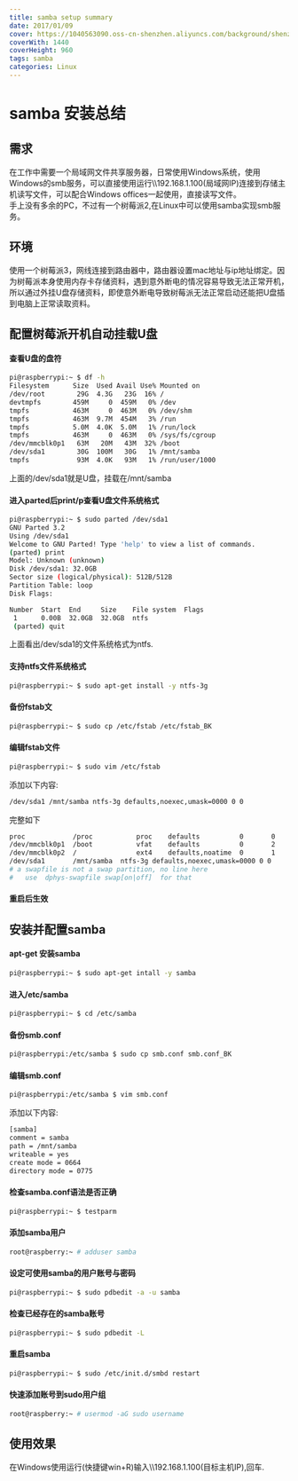 ```yaml
---
title: samba setup summary
date: 2017/01/09
cover: https://1040563090.oss-cn-shenzhen.aliyuncs.com/background/shenzhenwan01.png
coverWith: 1440
coverHeight: 960
tags: samba
categories: Linux
---
```


# samba 安装总结

## 需求
在工作中需要一个局域网文件共享服务器，日常使用Windows系统，使用Windows的smb服务，可以直接使用运行\\\192.168.1.100(局域网IP)连接到存储主机读写文件，可以配合Windows offices一起使用，直接读写文件。  
手上没有多余的PC，不过有一个树莓派2,在Linux中可以使用samba实现smb服务。

## 环境  
使用一个树莓派3，网线连接到路由器中，路由器设置mac地址与ip地址绑定。因为树莓派本身使用内存卡存储资料，遇到意外断电的情况容易导致无法正常开机，所以通过外挂U盘存储资料，即使意外断电导致树莓派无法正常启动还能把U盘插到电脑上正常读取资料。

## 配置树莓派开机自动挂载U盘

#### 查看U盘的盘符  

``` bash  
pi@raspberrypi:~ $ df -h
Filesystem      Size  Used Avail Use% Mounted on
/dev/root        29G  4.3G   23G  16% /
devtmpfs        459M     0  459M   0% /dev
tmpfs           463M     0  463M   0% /dev/shm
tmpfs           463M  9.7M  454M   3% /run
tmpfs           5.0M  4.0K  5.0M   1% /run/lock
tmpfs           463M     0  463M   0% /sys/fs/cgroup
/dev/mmcblk0p1   63M   20M   43M  32% /boot
/dev/sda1        30G  100M   30G   1% /mnt/samba
tmpfs            93M  4.0K   93M   1% /run/user/1000

```
上面的/dev/sda1就是U盘，挂载在/mnt/samba  

#### 进入parted后print/p查看U盘文件系统格式
``` bash
pi@raspberrypi:~ $ sudo parted /dev/sda1
GNU Parted 3.2
Using /dev/sda1
Welcome to GNU Parted! Type 'help' to view a list of commands.
(parted) print                                                            
Model: Unknown (unknown)
Disk /dev/sda1: 32.0GB
Sector size (logical/physical): 512B/512B
Partition Table: loop
Disk Flags:

Number  Start  End     Size    File system  Flags
 1      0.00B  32.0GB  32.0GB  ntfs
 (parted) quit
```
上面看出/dev/sda1的文件系统格式为ntfs.

#### 支持ntfs文件系统格式  
``` bash
pi@raspberrypi:~ $ sudo apt-get install -y ntfs-3g
```

#### 备份fstab文
``` bash
pi@raspberrypi:~ $ sudo cp /etc/fstab /etc/fstab_BK
```

#### 编辑fstab文件
``` bash
pi@raspberrypi:~ $ sudo vim /etc/fstab
```
添加以下内容:
``` bash
/dev/sda1 /mnt/samba ntfs-3g defaults,noexec,umask=0000 0 0
```
完整如下
``` bash
proc            /proc           proc    defaults          0       0
/dev/mmcblk0p1  /boot           vfat    defaults          0       2
/dev/mmcblk0p2  /               ext4    defaults,noatime  0       1
/dev/sda1       /mnt/samba  ntfs-3g defaults,noexec,umask=0000 0 0
# a swapfile is not a swap partition, no line here
#   use  dphys-swapfile swap[on|off]  for that

```

#### 重启后生效

## 安装并配置samba
#### apt-get 安装samba
``` bash
pi@raspberrypi:~ $ sudo apt-get intall -y samba
```
#### 进入/etc/samba
``` bash
pi@raspberrypi:~ $ cd /etc/samba
```
#### 备份smb.conf
``` bash
pi@raspberrypi:/etc/samba $ sudo cp smb.conf smb.conf_BK
```
#### 编辑smb.conf
``` bash
pi@raspberrypi:/etc/samba $ vim smb.conf
```
添加以下内容:

``` bash
[samba]
comment = samba
path = /mnt/samba
writeable = yes
create mode = 0664
directory mode = 0775
```

#### 检查samba.conf语法是否正确

``` bash
pi@raspberrypi:~ $ testparm
```
#### 添加samba用户

``` bash
root@raspberry:~ # adduser samba
```
#### 设定可使用samba的用户账号与密码

``` bash
pi@raspberrypi:~ $ sudo pdbedit -a -u samba
```
#### 检查已经存在的samba账号
``` bash
pi@raspberrypi:~ $ sudo pdbedit -L
```

#### 重启samba

``` bash
pi@raspberrypi:~ $ sudo /etc/init.d/smbd restart
```

#### 快速添加账号到sudo用户组

``` bash
root@raspberry:~ # usermod -aG sudo username
```

## 使用效果

在Windows使用运行(快捷键win+R)输入\\\192.168.1.100(目标主机IP),回车.